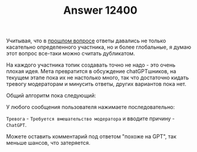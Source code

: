 ﻿---
title: "Answer 12400"
se.owner.user_id: 532425
se.owner.display_name: "Павел"
se.owner.link: "https://ru.meta.stackoverflow.com/users/532425/%d0%9f%d0%b0%d0%b2%d0%b5%d0%bb"
se.answer_id: 12400
se.question_id: 12399
se.post_type: answer
se.is_accepted: True
---
<p>Учитывая, что в <a href="https://ru.meta.stackoverflow.com/questions/12327/%D0%A3%D1%87%D0%B0%D1%81%D1%82%D0%BD%D0%B8%D0%BA-%D0%BE%D0%BF%D1%83%D0%B1%D0%BB%D0%B8%D0%BA%D0%BE%D0%B2%D0%B0%D0%BB-22-%D0%BE%D1%82%D0%B2%D0%B5%D1%82%D0%B0-%D0%B7%D0%B0-70-%D0%BC%D0%B8%D0%BD%D1%83%D1%82-%D0%9D%D0%B5-%D1%81%D0%B3%D0%B5%D0%BD%D0%B5%D1%80%D0%B8%D1%80%D0%BE%D0%B2%D0%B0%D0%BB-%D0%BB%D0%B8-%D0%BE%D0%BD-%D0%B8%D1%85-%D1%81-%D0%BF%D0%BE%D0%BC%D0%BE%D1%89%D1%8C%D1%8E-c">прошлом вопросе</a> ответы давались не только касательно определенного участника, но и более глобальные, я думаю этот вопрос все-таки можно считать дубликатом.</p>
<p>На каждого участника топик создавать точно не надо - это очень плохая идея. Мета превратится в обсуждение chatGPTшников, на текущем этапе пока их не настолько много, так что достаточно кидать тревогу модераторам и минусить ответы, других вариантов пока нет.</p>
<p>Общий алгоритм пока следующий:</p>
<p>У любого сообщения пользователя нажимаете последовательно:</p>
<p><code>Тревога</code> - <code>Требуется вмешательство модератора</code> и вводите причину - <code>ChatGPT</code>.</p>
<p>Можете оставить комментарий под ответом &quot;похоже на GPT&quot;, так меньше шансов, что затеряется.</p>
